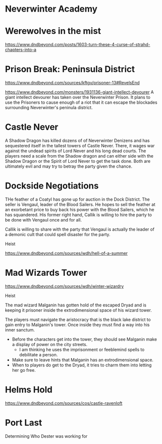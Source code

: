 # Neverwinter Academy

# Werewolves in the mist

https://www.dndbeyond.com/posts/1603-turn-these-4-curse-of-strahd-chapters-into-a

# Prison Break: Peninsula District

https://www.dndbeyond.com/sources/kftgv/prisoner-13#RevelsEnd

https://www.dndbeyond.com/monsters/1931136-giant-intellect-devourer
A giant intellect devourer has taken over the Neverwinter Prison. It plans to use the Prisoners to cause enough of a riot that it can escape the blockades surrounding Neverwinter's peninula district.

# Castle Never

A Shadow Dragon has killed dozens of of Neverwinter Denizens and has sequestered itself in the tallest towers of Castle Never. There, it wages war against the undead spirits of Lord Never and his long dead courts. The players need a scale from the Shadow dragon and can either side with the Shadow Dragon or the Spirit of Lord Never to get the task done. Both are ultimately evil and may try to betray the party given the chance. 

# Dockside Negotiations

THe feather of a Coatyl has gone up for auction in the Dock District. The seller is Vengaul, leader of the Blood Sailers. He hopes to sell the feather at an exorbetant price to buy back his power with the Blood Sailers, which he has squandered. His former right hand, Callik is willing to hire the party to be done with Vengaul once and for all. 

Callik is willing to share with the party that Vengaul is actually the leader of a demonic cult that could spell disaster for the party. 

Heist

https://www.dndbeyond.com/sources/wdh/hell-of-a-summer

# Mad Wizards Tower

https://www.dndbeyond.com/sources/wdh/winter-wizardry

Heist

The mad wizard Malganin has gotten hold of the escaped Dryad and is keeping it prisoner inside the extrodimensional space of his wizard tower.

The players must navigate the aristocracy that is the black lake district to gain entry to Malganin's tower. Once inside they must find a way into his inner sanctum. 

- Before the characters get into the tower, they should see Malganin make a display of power on the city streets.
  - I am thinking he uses the imprisonment or feeblemind spells to debilitate a person.
- Make sure to leave hints that Malganin has an extrodimensional space.
- When to players do get to the Dryad, it tries to charm them into letting her go free.

# Helms Hold

https://www.dndbeyond.com/sources/cos/castle-ravenloft

# Port Last

Determining Who Dester was working for
